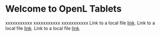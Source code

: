 # Welcome to OpenL Tablets

xxxxxxxxxxx
xxxxxxxxxxx
xxxxxxxxxxx
Link to a local file [link](./Test.xlsx).
Link to a local file [link](/Test.xlsx).
Link to a local file [link](Test.xlsx).
